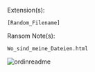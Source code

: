 Extension(s): 
```
[Random_Filename]
```
Ransom Note(s): 
```
Wo_sind_meine_Dateien.html
```
![ordinreadme](https://github.com/user-attachments/assets/7595441b-1b0f-402d-b59f-2527dca33d94)
